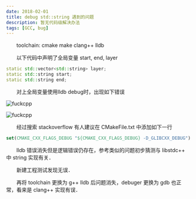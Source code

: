 ```yaml
---
date: 2018-02-01
title: debug std::string 遇到的问题
description: 暂无代码级解决办法
tags: [GCC, bug]
---
```


　　toolchain: cmake make clang++ lldb

　　以下代码中声明了全局变量 start, end, layer

```c++
static std::vector<std::string> layer;
static std::string start;
static std::string end;
```

　　对上全局变量使用lldb debug时，出现如下错误

![fuckcpp](/downloads/fuckcpp.png)

![fuckcpp](/downloads/fuckcpplldb.png)

　　经过搜索 stackoverflow 有人建议在 CMakeFile.txt 中添加如下一行

```cmake
set(CMAKE_CXX_FLAGS_DEBUG "${CMAKE_CXX_FLAGS_DEBUG} -D_GLIBCXX_DEBUG")
```

　　lldb 错误消失但是逻辑错误仍存在，参考类似的问题初步猜测与 libstdc++ 中 string 实现有关．

　　新建工程测试发现无误．

　　再将 toolchain 更换为 g++ lldb 后问题消失，debuger 更换为 gdb 也正常，看来是 clang++ 实现有误．
